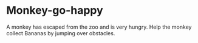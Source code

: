 # Monkey-go-happy
A monkey has escaped from the zoo and is very hungry. Help the monkey collect Bananas by jumping over obstacles.
